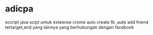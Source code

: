 # adicpa
sccript java scipt untuk exteense crome auto create fb ,auto add friend tertarget,and yang lainnya yang berhubungan dengan facebook
